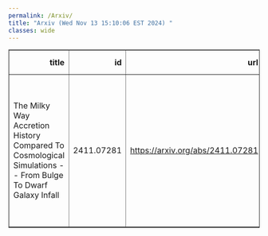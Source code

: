```yaml
---
permalink: /Arxiv/
title: "Arxiv (Wed Nov 13 15:10:06 EST 2024) "
classes: wide
---
```

<table border="1" class="dataframe">
  <thead>
    <tr style="text-align: right;">
      <th>title</th>
      <th>id</th>
      <th>url</th>
      <th>authors</th>
      <th>Local Authors</th>
    </tr>
  </thead>
  <tbody>
    <tr>
      <td>The Milky Way Accretion History Compared To Cosmological Simulations --   From Bulge To Dwarf Galaxy Infall</td>
      <td>2411.07281</td>
      <td><a href="https://arxiv.org/abs/2411.07281" target="_blank">https://arxiv.org/abs/2411.07281</a></td>
      <td>F. Hammer, Y. J. Jiao, G. A. Mamon, Y. B. Yang, I. Akib, P. Amram, H. F. Wang, J. L. Wang, L. Chemin</td>
      <td>Ji Wang</td>
    </tr>
  </tbody>
</table>